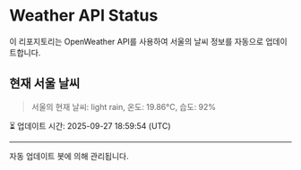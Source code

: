 
# Weather API Status

이 리포지토리는 OpenWeather API를 사용하여 서울의 날씨 정보를 자동으로 업데이트합니다.

## 현재 서울 날씨
> 서울의 현재 날씨: light rain, 온도: 19.86°C, 습도: 92%

⏳ 업데이트 시간: 2025-09-27 18:59:54 (UTC)

---
자동 업데이트 봇에 의해 관리됩니다.
